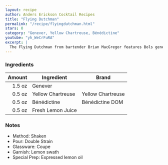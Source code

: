 ```yaml
---
layout: recipe
author: Anders Erickson Cocktail Recipes
title: "Flying Dutchman"
permalink: "/recipe/flyingdutchman.html"
stars: 0
category: "Genever, Yellow Chartreuse, Bénédictine"
youtube: "yh_WeCrFuRA"
excerpt: |
  The Flying Dutchman from bartender Brian MacGregor features Bols genever, Benedictine and yellow Chartreuse. It’s easy to make but complex in flavor.
---
```


### Ingredients

| Amount | Ingredient        | Brand             |
| -----: | ----------------- | ----------------- |
| 1.5 oz | Genever           |
| 0.5 oz | Yellow Chartreuse | Yellow Chartreuse |
| 0.5 oz | Bénédictine       | Bénédictine DOM   |
| 0.5 oz | Fresh Lemon Juice |

### Notes

- Method: Shaken
- Pour: Double Strain
- Glassware: Coupe
- Garnish: Lemon swath
- Special Prep: Expressed lemon oil

